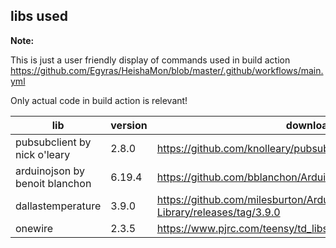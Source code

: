 
## libs used

**Note:** 

This is just a user friendly display of commands used in build action https://github.com/Egyras/HeishaMon/blob/master/.github/workflows/main.yml

Only actual code in build action is relevant!

| lib | version | download |
| ---- | ---- | ---- |
|pubsubclient by nick o'leary | 2.8.0 | https://github.com/knolleary/pubsubclient/releases/tag/v2.8 |
|arduinojson by benoit blanchon | 6.19.4 | https://github.com/bblanchon/ArduinoJson/releases/tag/v6.19.4 |
|dallastemperature | 3.9.0 | https://github.com/milesburton/Arduino-Temperature-Control-Library/releases/tag/3.9.0 |
|onewire | 2.3.5 | https://www.pjrc.com/teensy/td_libs_OneWire.html |
